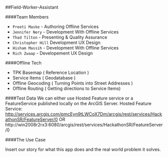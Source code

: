 ##Field-Worker-Assistant


####Team Members
* `Preeti Maske` - Authoring Offline Services
* `Jennifer Nery` - Development With Offline Services
* `Thad Tilton` - Presenting & Quality Assurance
* `Christopher Hill` Development UX Design
* `Hisham Massih` - Development With Offline Services
* `Rich Zwaap` - Developement UX Design



####Offline Tech

* TPK Basemap ( Reference Location )
* Service Items ( Geodatabase )
* Offline Geocoding ( Turning Points into Street Addresses )
* Offline Routing ( Getting directions to Service Items)

####Test Data
We can either use Hosted Feature service or a FeatureService published locally on the ArcGIS Server.
Hosted Feature Service: http://services.arcgis.com/pmcEyn9tLWCoX7Dm/arcgis/rest/services/HackathonSR/FeatureServer/0
OR
http://win2008r2rx3:6080/arcgis/rest/services/HackathonSR/FeatureServer/0

####The Use Case

Insert our story for what this app does and the real world problem it solves.
